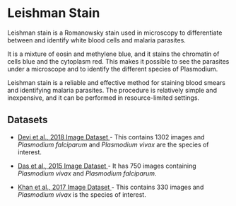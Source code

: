 # Leishman Stain 

Leishman stain is a Romanowsky stain used in microscopy to differentiate between and identify white blood cells and malaria parasites.

It is a mixture of eosin and methylene blue, and it stains the chromatin of cells blue and the cytoplasm red. This makes it possible to see the parasites under a microscope and to identify the different species of Plasmodium.

Leishman stain is a reliable and effective method for staining blood smears and identifying malaria parasites. The procedure is relatively simple and inexpensive, and it can be performed in resource-limited settings.


## Datasets
+ [Devi et al., 2018 Image Dataset ](https://itunuisewon.github.io/Malaria_Blood_Smear_Images/All_Datasets/Devi_et_al.,_2018_Dataset.html) - This contains 1302 images and _Plasmodium falciparum_ and _Plasmodium vivax_ are the species of interest.

+ [Das et al., 2015 Image Dataset ](https://itunuisewon.github.io/Malaria_Blood_Smear_Images/All_Datasets/Das_et_al.,_2015_Dataset.html) - It has 750 images containing _Plasmodium vivax_ and _Plasmodium falciparum_.
  
+ [Khan et al., 2017 Image Dataset ](https://itunuisewon.github.io/Malaria_Blood_Smear_Images/All_Datasets/Khan_et_al.,_2017_Dataset.html) - This contains 330 images and _Plasmodium vivax_ is the species of interest.

